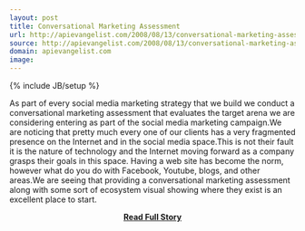 ```yaml
---
layout: post
title: Conversational Marketing Assessment
url: http://apievangelist.com/2008/08/13/conversational-marketing-assessment/
source: http://apievangelist.com/2008/08/13/conversational-marketing-assessment/
domain: apievangelist.com
image: 
---
```

{% include JB/setup %}<p>As part of every social media marketing strategy that we build we conduct a conversational marketing assessment that evaluates the target arena we are considering entering as part of the social media marketing campaign.We are noticing that pretty much every one of our clients has a very fragmented presence on the Internet and in the social media space.This is not their fault it is the nature of technology and the Internet moving forward as a company grasps their goals in this space.   Having a web site has become the norm, however what do you do with Facebook, Youtube, blogs, and other areas.We are seeing that providing a conversational marketing assessment along with some sort of ecosystem visual showing where they exist is an excellent place to start.</p>
<center><p><a href="http://apievangelist.com/2008/08/13/conversational-marketing-assessment/" style='padding:25px; font-sze:18px; font-weight: bold;'>Read Full Story</a></p></center>
